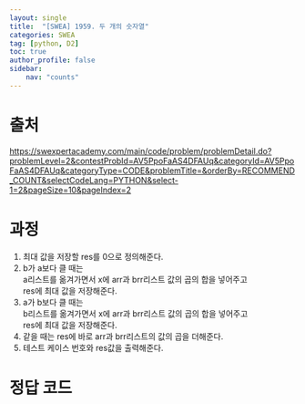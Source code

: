 ```yaml
---
layout: single
title:  "[SWEA] 1959. 두 개의 숫자열"
categories: SWEA
tag: [python, D2]
toc: true
author_profile: false
sidebar:
    nav: "counts"
---
```


# 출처
<https://swexpertacademy.com/main/code/problem/problemDetail.do?problemLevel=2&contestProbId=AV5PpoFaAS4DFAUq&categoryId=AV5PpoFaAS4DFAUq&categoryType=CODE&problemTitle=&orderBy=RECOMMEND_COUNT&selectCodeLang=PYTHON&select-1=2&pageSize=10&pageIndex=2>




  
  
# 과정

1. 최대 값을 저장할 res를 0으로 정의해준다.
2. b가 a보다 클 때는  
a리스트를 옮겨가면서 x에 arr과 brr리스트 값의 곱의 합을 넣어주고  
res에 최대 값을 저장해준다.
3. a가 b보다 클 때는  
b리스트를 옮겨가면서 x에 arr과 brr리스트 값의 곱의 합을 넣어주고  
res에 최대 값을 저장해준다.
4. 같을 때는 res에 바로 arr과 brr리스트의 값의 곱을 더해준다.
5. 테스트 케이스 번호와 res값을 출력해준다.



# 정답 코드
<script src="https://gist.github.com/kghees/ba78e341007f633fe7eb97b64464cc4e.js"></script>


